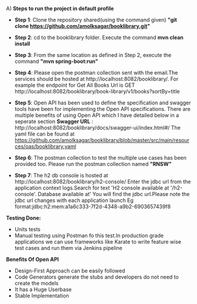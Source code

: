 A) **Steps to run the project in default profile**
- **Step 1**: Clone the repository shared(using the command given)
  **"git clone https://github.com/amolksagar/booklibrary.git"**

- **Step 2**:
  cd to the booklibrary folder.
  Execute the command
  **mvn clean install**

- **Step 3**:
  From the same location as defined in Step 2, execute the command **"mvn spring-boot:run"**

- **Step 4**:
  Please open the postman collection sent with the email.The services should be hosted at http://localhost:8082/booklibrary/. For example the endpoint for Get All Books Url is GET http://localhost:8082/booklibrary/book-library/v1/books?sortBy=title

- **Step 5**:
  Open API has been used to define the specification and swagger tools have been for implementing the Open API specifications. There are multiple benefits of using Open API which I have detailed below in a seperate section
  **Swagger URL** : http://localhost:8082/booklibrary/docs/swagger-ui/index.html#/
  The yaml file can be found at https://github.com/amolksagar/booklibrary/blob/master/src/main/resources/oas/booklibrary.yaml
- **Step 6**:
  The postman collection to test the multiple use cases has been provided too.
  Please run the postman collection named **"RNSW"**
- **Step 7**:
  The h2 db console is hosted at http://localhost:8082/booklibrary/h2-console/
  Enter the jdbc url from the application context logs.Search for text 'H2 console available at '/h2-console'. Database available at'
  You will find the jdbc url.Please note the jdbc url changes with each application launch Eg format:jdbc:h2:mem:a1a6c333-7f2d-4348-a9b2-6903657439f8


**Testing Done:**
- Units tests
- Manual testing using Postman fo this test.In production grade applications we can use frameworks like Karate to write feature wise test cases and run them via Jenkins pipeline

**Benefits Of Open API**
- Design-First Approach can be easily followed
- Code Generators generate the stubs and developers do not need to create the models
- It has a Huge Userbase
- Stable Implementation
